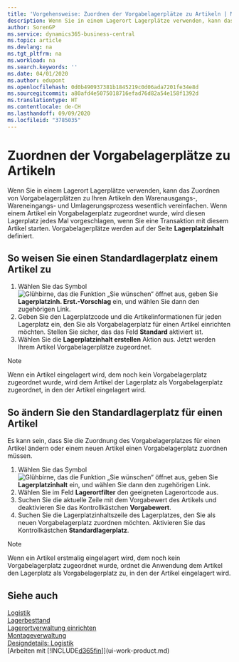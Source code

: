 ```yaml
---
title: 'Vorgehensweise: Zuordnen der Vorgabelagerplätze zu Artikeln | Microsoft Docs'
description: Wenn Sie in einem Lagerort Lagerplätze verwenden, kann das Zuordnen von Vorgabelagerplätzen zu Ihren Artikeln den Warenausgangs-, Wareneingangs- und Umlagerungsprozess wesentlich vereinfachen. Wenn einem Artikel ein Vorgabelagerplatz zugeordnet wurde, wird diesen Lagerplatz jedes Mal vorgeschlagen, wenn Sie eine Transaktion mit diesem Artikel starten.
author: SorenGP
ms.service: dynamics365-business-central
ms.topic: article
ms.devlang: na
ms.tgt_pltfrm: na
ms.workload: na
ms.search.keywords: ''
ms.date: 04/01/2020
ms.author: edupont
ms.openlocfilehash: 0d0b490937381b1845219c0d06ada7201fe34e8d
ms.sourcegitcommit: a80afd4e5075018716efad76d82a54e158f1392d
ms.translationtype: HT
ms.contentlocale: de-CH
ms.lasthandoff: 09/09/2020
ms.locfileid: "3785035"
---
```

# <a name="assign-default-bins-to-items"></a>Zuordnen der Vorgabelagerplätze zu Artikeln
Wenn Sie in einem Lagerort Lagerplätze verwenden, kann das Zuordnen von Vorgabelagerplätzen zu Ihren Artikeln den Warenausgangs-, Wareneingangs- und Umlagerungsprozess wesentlich vereinfachen. Wenn einem Artikel ein Vorgabelagerplatz zugeordnet wurde, wird diesen Lagerplatz jedes Mal vorgeschlagen, wenn Sie eine Transaktion mit diesem Artikel starten. Vorgabelagerplätze werden auf der Seite **Lagerplatzinhalt** definiert.  

## <a name="to-assign-a-default-bin-to-an-item"></a>So weisen Sie einen Standardlagerplatz einem Artikel zu
1.  Wählen Sie das Symbol ![Glühbirne, das die Funktion „Sie wünschen“ öffnet](media/ui-search/search_small.png "Tell Me-Funktion") aus, geben Sie **Lagerplatzinh. Erst.-Vorschlag** ein, und wählen Sie dann den zugehörigen Link.  
2.  Geben Sie den Lagerplatzcode und die Artikelinformationen für jeden Lagerplatz ein, den Sie als Vorgabelagerplatz für einen Artikel einrichten möchten. Stellen Sie sicher, das das Feld **Standard** aktiviert ist.  
3.  Wählen Sie die **Lagerplatzinhalt erstellen** Aktion aus. Jetzt werden Ihrem Artikel Vorgabelagerplätze zugeordnet.  

> [!NOTE]  
>  Wenn ein Artikel eingelagert wird, dem noch kein Vorgabelagerplatz zugeordnet wurde, wird dem Artikel der Lagerplatz als Vorgabelagerplatz zugeordnet, in den der Artikel eingelagert wird.  

## <a name="to-change-the-default-bin-for-an-item"></a>So ändern Sie den Standardlagerplatz für einen Artikel  
Es kann sein, dass Sie die Zuordnung des Vorgabelagerplatzes für einen Artikel ändern oder einem neuen Artikel einen Vorgabelagerplatz zuordnen müssen.    
1.  Wählen Sie das Symbol ![Glühbirne, das die Funktion „Sie wünschen“ öffnet](media/ui-search/search_small.png "Tell Me-Funktion") aus, geben Sie **Lagerplatzinhalt** ein, und wählen Sie dann den zugehörigen Link.  
2.  Wählen Sie im Feld **Lagerortfilter** den geeigneten Lagerortcode aus.  
3.  Suchen Sie die aktuelle Zeile mit dem Vorgabewert des Artikels und deaktivieren Sie das Kontrollkästchen **Vorgabewert**.  
4.  Suchen Sie die Lagerplatzinhaltszeile des Lagerplatzes, den Sie als neuen Vorgabelagerplatz zuordnen möchten. Aktivieren Sie das Kontrollkästchen **Standardlagerplatz**.  

> [!NOTE]  
>  Wenn ein Artikel erstmalig eingelagert wird, dem noch kein Vorgabelagerplatz zugeordnet wurde, ordnet die Anwendung dem Artikel den Lagerplatz als Vorgabelagerplatz zu, in den der Artikel eingelagert wird.  

## <a name="see-also"></a>Siehe auch  
[Logistik](warehouse-manage-warehouse.md)  
[Lagerbesttand](inventory-manage-inventory.md)  
[Lagerortverwaltung einrichten](warehouse-setup-warehouse.md)     
[Montageverwaltung](assembly-assemble-items.md)    
[Designdetails: Logistik](design-details-warehouse-management.md)  
[Arbeiten mit [!INCLUDE[d365fin](includes/d365fin_md.md)]](ui-work-product.md)
